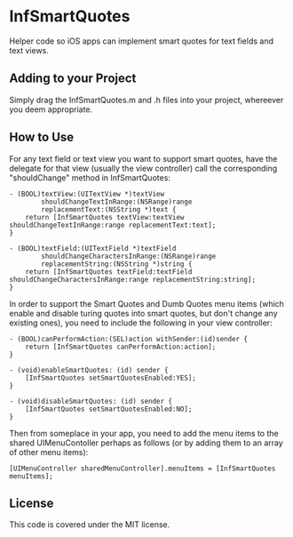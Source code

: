 # InfSmartQuotes

Helper code so iOS apps can implement smart quotes for text fields and text views.

## Adding to your Project

Simply drag the InfSmartQuotes.m and .h files into your project, whereever you deem appropriate.

## How to Use

For any text field or text view you want to support smart quotes, have the
delegate for that view (usually the view controller) call the corresponding
"shouldChange" method in InfSmartQuotes:

	- (BOOL)textView:(UITextView *)textView 
			shouldChangeTextInRange:(NSRange)range 
			replacementText:(NSString *)text {
		return [InfSmartQuotes textView:textView shouldChangeTextInRange:range replacementText:text];
	}

	- (BOOL)textField:(UITextField *)textField 
			shouldChangeCharactersInRange:(NSRange)range 
			replacementString:(NSString *)string {
		return [InfSmartQuotes textField:textField shouldChangeCharactersInRange:range replacementString:string];
	}

In order to support the Smart Quotes and Dumb Quotes menu items (which enable
and disable turing quotes into smart quotes, but don't change any existing ones),
you need to include the following in your view controller:

	- (BOOL)canPerformAction:(SEL)action withSender:(id)sender {
		return [InfSmartQuotes canPerformAction:action];
	}

	- (void)enableSmartQuotes: (id) sender {
		[InfSmartQuotes setSmartQuotesEnabled:YES];
	}

	- (void)disableSmartQuotes: (id) sender {
		[InfSmartQuotes setSmartQuotesEnabled:NO];
	}

Then from someplace in your app, you need to add the menu items to the
shared UIMenuContoller perhaps as follows (or by adding them to an array
of other menu items):

	[UIMenuController sharedMenuController].menuItems = [InfSmartQuotes menuItems];

## License

This code is covered under the MIT license.
